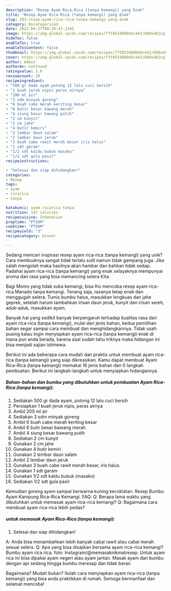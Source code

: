```yaml
---
description: "Resep Ayam Rica-Rica (tanpa kemangi) yang Enak"
title: "Resep Ayam Rica-Rica (tanpa kemangi) yang Enak"
slug: 203-resep-ayam-rica-rica-tanpa-kemangi-yang-enak
category: Uncategorized
date: 2022-04-27T08:39:47.134Z
image: https://img-global.cpcdn.com/recipes/f759534800ddc442/680x482cq70/ayam-rica-rica-tanpa-kemangi-foto-resep-utama.jpg
hideToc: false
enableToc: true
enableTocContent: false
thumbnail: https://img-global.cpcdn.com/recipes/f759534800ddc442/680x482cq70/ayam-rica-rica-tanpa-kemangi-foto-resep-utama.jpg
cover: https://img-global.cpcdn.com/recipes/f759534800ddc442/680x482cq70/ayam-rica-rica-tanpa-kemangi-foto-resep-utama.jpg
author: Admin
authorAv: notfound
ratingvalue: 3.6
reviewcount: 19
recipeingredient:
- "500 gr dada ayam potong 12 lalu cuci bersih"
- "1 buah jeruk nipis peras airnya"
- "200 ml air"
- "3 sdm minyak goreng"
- "6 buah cabe merah keriting besar"
- "6 butir besar bawang merah"
- "4 siung besar bawang putih"
- "2 cm kunyit"
- "2 cm jahe"
- "4 butir kemiri"
- "2 lembar daun salam"
- "2 lembar daun jeruk"
- "3 buah cabe rawit merah besar iris halus"
- "1 sdt garam"
- "1/2 sdt kaldu bubuk masako"
- "1/2 sdt gula pasir"
recipeinstructions:

- "Selesai dan siap dihidangkan!"
categories:
- Resep
tags:
- ayam
- ricarica
- tanpa

katakunci: ayam ricarica tanpa 
nutrition: 147 calories
recipecuisine: Indonesian
preptime: "PT28M"
cooktime: "PT56M"
recipeyield: "3"
recipecategory: Dinner

---
```





Sedang mencari inspirasi resep ayam rica-rica (tanpa kemangi) yang unik? Cara membuatnya sangat tidak terlalu sulit namun tidak gampang juga. Jika salah mengolah maka hasilnya akan hambar dan bahkan tidak sedap. Padahal ayam rica-rica (tanpa kemangi) yang enak selayaknya mempunyai aroma dan rasa yang bisa memancing selera Kita.





Bagi Moms yang tidak suka kemangi, bisa lho mencoba resep ayam rica-rica Manado tanpa kemangi. Tenang saja, rasanya tetap enak dan menggugah selera. Tumis bumbu halus, masukkan lengkuas dan jahe geprek, setelah harum tambahkan irisan daun jeruk, kunyit dan irisan sereh, aduk-aduk, masukkan ayam.

Banyak hal yang sedikit banyak berpengaruh terhadap kualitas rasa dari ayam rica-rica (tanpa kemangi), mulai dari jenis bahan, kedua pemilihan bahan segar sampai cara membuat dan menghidangkannya. Tidak usah pusing kalau ingin menyiapkan ayam rica-rica (tanpa kemangi) enak di mana pun anda berada, karena asal sudah tahu triknya maka hidangan ini bisa menjadi sajian istimewa.






Berikut ini ada beberapa cara mudah dan praktis untuk membuat ayam rica-rica (tanpa kemangi) yang siap dikreasikan. Kamu dapat membuat Ayam Rica-Rica (tanpa kemangi) memakai 16 jenis bahan dan 0 langkah pembuatan. Berikut ini langkah-langkah untuk menyiapkan hidangannya.

<!--inarticleads1-->

##### Bahan-bahan dan bumbu yang dibutuhkan untuk pembuatan Ayam Rica-Rica (tanpa kemangi):

1. Sediakan 500 gr dada ayam, potong 12 lalu cuci bersih
1. Persiapkan 1 buah jeruk nipis, peras airnya
1. Ambil 200 ml air
1. Sediakan 3 sdm minyak goreng
1. Ambil 6 buah cabe merah keriting besar
1. Ambil 6 butir besar bawang merah
1. Ambil 4 siung besar bawang putih
1. Sediakan 2 cm kunyit
1. Gunakan 2 cm jahe
1. Gunakan 4 butir kemiri
1. Gunakan 2 lembar daun salam
1. Ambil 2 lembar daun jeruk
1. Gunakan 3 buah cabe rawit merah besar, iris halus
1. Gunakan 1 sdt garam
1. Gunakan 1/2 sdt kaldu bubuk (masako)
1. Sediakan 1/2 sdt gula pasir


Kemudian goreng ayam sampai berwarna kuning kecoklatan. Resep Bumbu Ayam Kampung Rica-Rica Kemangi. FAQ: Q: Berapa lama waktu yang dibutuhkan untuk memasak ayam rica-rica kemangi? Q: Bagaimana cara membuat ayam rica-rica lebih pedas? 

<!--inarticleads2-->

#####  untuk memasak Ayam Rica-Rica (tanpa kemangi):


1. Selesai dan siap dihidangkan!

A: Anda bisa menambahkan lebih banyak cabai rawit atau cabai merah sesuai selera. Q: Apa yang bisa disajikan bersama ayam rica-rica kemangi? Bumbu ayam rica rica. foto: Instagram/@memasaknikmatresep. Untuk ayam rica ini bisa dipakai ayam negeri atau ayam jantan. Masak ayam dan bumbu dengan api sedang hingga bumbu meresap dan tidak berair. 

Bagaimana? Mudah bukan? Itulah cara menyiapkan ayam rica-rica (tanpa kemangi) yang bisa anda praktikkan di rumah. Semoga bermanfaat dan selamat mencoba!
